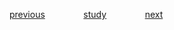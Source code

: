 

<a href="https://github.com/raphaelkaique1/study/blob/main/2-linguagens_de_programacao/2.2-javascript/server_side_rendering_ssr.md">previous</a>⠀⠀⠀⠀⠀⠀<a href="https://github.com/raphaelkaique1/study#javascript">study</a>⠀⠀⠀⠀⠀⠀<a href="https://github.com/raphaelkaique1/study/blob/main/2-linguagens_de_programacao/2.2-javascript/desenvolvimento_de_extensoes_do_navegador.md">next</a>